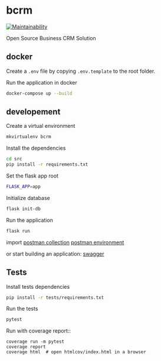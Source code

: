 # bcrm

[![Maintainability](https://api.codeclimate.com/v1/badges/c786ce57567ecefe0fb6/maintainability)](https://codeclimate.com/github/skalpel-tech/bcrm/maintainability)

Open Source Business CRM Solution

## docker

Create a `.env` file by copying `.env.template` to the root folder.

Run the application in docker

```bash
docker-compose up --build
```

## developement

Create a virtual environment

```bash
mkvirtualenv bcrm
```

Install the dependencies

```bash
cd src
pip install -r requirements.txt
```

Set the flask app root

```bash
FLASK_APP=app
```

Initialize database

```bash
flask init-db
```


Run the application

```bash
flask run
```

import [postman collection](postman/BCRM.postman_collection.json)  [postman environment](postman/BCRM.postman_environment.json)

or start building an application: [swagger](docs\BCRM.swagger.yml)

## Tests

Install tests dependencies

```bash
pip install -r tests/requirements.txt
```

Run the tests

```bash
pytest
```

Run with coverage report::

```
coverage run -m pytest
coverage report
coverage html  # open htmlcov/index.html in a browser
```
